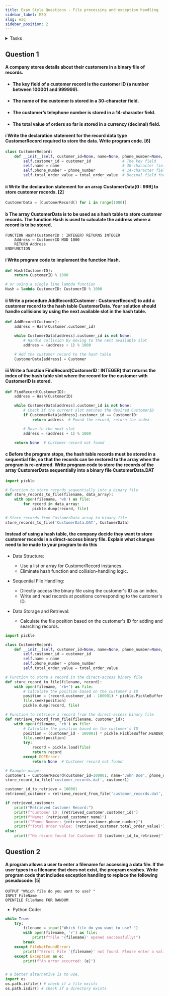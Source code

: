 ```yaml
---
title: Exam Style Questions - File processing and exception handling
sidebar_label: ESQ
slug: esq
sidebar_position: 2
---
```


<details>
<summary>Tasks</summary>

#### Task 26.01

#### 1 Write a complete program to save several car records to a sequential file.

```python
import pickle

class CarRecord:
    def __init__(self, make, model, year):
        self.make = make
        self.model = model
        self.year = year

# Function to save car records to a file
def save_car_records(records, filename):
    with open(filename, 'wb') as file:
        pickle.dump(records, file)

# Sample car records
car_records = [
    CarRecord('Toyota', 'Camry', 2022),
    CarRecord('Honda', 'Accord', 2021),
    CarRecord('Ford', 'Mustang', 2020)
]

# Save car records to a file
save_car_records(car_records, 'car_records.pkl')
```

#### 2 Write another program to read the file and display the contents on screen.

```python
import pickle

class CarRecord:
    def __init__(self, make, model, year):
        self.make = make
        self.model = model
        self.year = year

# Function to read and display car records from a file
def read_and_display_car_records(filename):
    with open(filename, 'rb') as file:
        car_records = pickle.load(file)

        # Display car records
        print("Car Records:")
        for record in car_records:
            print(f"Make: {record.make}, Model: {record.model}, Year: {record.year}")

# Read and display car records from the file
read_and_display_car_records('car_records.pkl')
```

#### Task 26.01

#### Write a complete program to save several car records to a random-access file. Write another program to find a record in the random-access file using the record key. Display the record data on screen.

- Save Car Records to a Random-Access File

```python
import pickle

class CarRecord:
    def __init__(self, VehicleID, make, model, year):
        self.VehicleID = VehicleID
        self.make = make
        self.model = model
        self.year = year

# Function to save car records to a random-access file
def save_car_records(records, filename):
    with open(filename, 'wb') as file:
        for record in records:
            pickle.dump(record, file)

# sample car records
car_records = [
    CarRecord('1A123', 'Toyota', 'Prius', 2023),
    CarRecord('2B456', 'Honda', 'Vezel', 2022),
    CarRecord('3C789', 'Ford', 'Mustang', 2021)
]

# Save car records to a random-access file
save_car_records(car_records, 'car_records.dat')
```

- Find and Display a Record in the Random-Access File

```python
import pickle

class CarRecord:
    def __init__(self, VehicleID, make, model, year):
        self.VehicleID = VehicleID
        self.make = make
        self.model = model
        self.year = year

# Function to find and display a car record from a random-access file
def find_and_display_record(filename, key):
    with open(filename, 'rb') as file:
        try:
            while True:
                record = pickle.load(file)
                if record.VehicleID == key:
                    print("Found Record:")
                    print(f"VehicleID: {record.VehicleID}")
                    print(f"Make: {record.make}")
                    print(f"Model: {record.model}")
                    print(f"Year: {record.year}")
                    break  # Stop searching once the record is found
        except EOFError:
            print(f"No record found with VehicleID '{key}'")

# Find and display a record with the specified VehicleID
find_and_display_record('car_records.dat', '2B456')
```

</details>

## Question 1

#### A company stores details about their customers in a binary file of records.

- #### The key field of a customer record is the customer ID (a number between 100001 and 999999).
- #### The name of the customer is stored in a 30-character field.
- #### The customer’s telephone number is stored in a 14-character field.
- #### The total value of orders so far is stored in a currency (decimal) field.

#### i Write the declaration statement for the record data type CustomerRecord required to store the data. Write program code. [6]

```python
class CustomerRecord:
    def __init__(self, customer_id=None, name=None, phone_number=None, total_order_value=None):
        self.customer_id = customer_id              # The key field
        self.name = name                            # 30-character field for the customer's name
        self.phone_number = phone_number            # 14-character field for the telephone number
        self.total_order_value = total_order_value  # Decimal field for the total value of orders
```

#### ii Write the declaration statement for an array CustomerData[0 : 999] to store customer records. [2]

```python
CustomerData = [CustomerRecord() for i in range(1000)]
```

#### b The array CustomerData is to be used as a hash table to store customer records. The function Hash is used to calculate the address where a record is to be stored.

```
FUNCTION Hash(CustomerID : INTEGER) RETURNS INTEGER
    Address ← CustomerID MOD 1000
    RETURN Address
ENDFUNCTION
```

#### i Write program code to implement the function Hash.

```python
def Hash(CustomerID):
    return CustomerID % 1000

# or using a single line lambda function
Hash = lambda CustomerID: CustomerID % 1000
```

#### ii Write a procedure AddRecord(Customer : CustomerRecord) to add a customer record to the hash table CustomerData. Your solution should handle collisions by using the next available slot in the hash table.

```python
def AddRecord(Customer):
    address = Hash(Customer.customer_id)

    while CustomerData[address].customer_id is not None:
        # Handle collision by moving to the next available slot
        address = (address + 1) % 1000

    # Add the customer record to the hash table
    CustomerData[address] = Customer
```

#### iii Write a function FindRecord(CustomerID : INTEGER) that returns the index of the hash table slot where the record for the customer with CustomerID is stored.

```python
def FindRecord(CustomerID):
    address = Hash(CustomerID)

    while CustomerData[address].customer_id is not None:
        # Check if the current slot matches the desired CustomerID
        if CustomerData[address].customer_id == CustomerID:
            return address  # Found the record, return the index

        # Move to the next slot
        address = (address + 1) % 1000

    return None  # Customer record not found
```

#### c Before the program stops, the hash table records must be stored in a sequential file, so that the records can be restored to the array when the program is re-entered. Write program code to store the records of the array CustomerData sequentially into a binary file CustomerData.DAT

```python
import pickle

# Function to store records sequentially into a binary file
def store_records_to_file(filename, data_array):
    with open(filename, 'wb') as file:
        for record in data_array:
            pickle.dump(record, file)

# Store records from CustomerData array to binary file
store_records_to_file('CustomerData.DAT', CustomerData)
```

#### Instead of using a hash table, the company decide they want to store customer records in a direct-access binary file. Explain what changes need to be made to your program to do this

- Data Structure:

  - Use a list or array for CustomerRecord instances.
  - Eliminate hash function and collision-handling logic.

- Sequential File Handling:

  - Directly access the binary file using the customer's ID as an index.
  - Write and read records at positions corresponding to the customer's ID.

- Data Storage and Retrieval:
  - Calculate the file position based on the customer's ID for adding and searching records.

```python
import pickle

class CustomerRecord:
    def __init__(self, customer_id=None, name=None, phone_number=None, total_order_value=None):
        self.customer_id = customer_id
        self.name = name
        self.phone_number = phone_number
        self.total_order_value = total_order_value

# Function to store a record in the direct-access binary file
def store_record_to_file(filename, record):
    with open(filename, 'rb+') as file:
        # Calculate the position based on the customer's ID
        position = (record.customer_id - 100001) * pickle.PickleBuffer.HEADER_SIZE
        file.seek(position)
        pickle.dump(record, file)

# Function to retrieve a record from the direct-access binary file
def retrieve_record_from_file(filename, customer_id):
    with open(filename, 'rb') as file:
        # Calculate the position based on the customer's ID
        position = (customer_id - 100001) * pickle.PickleBuffer.HEADER_SIZE
        file.seek(position)
        try:
            record = pickle.load(file)
            return record
        except EOFError:
            return None  # Customer record not found

# Example usage:
customer1 = CustomerRecord(customer_id=100001, name="John Doe", phone_number="555-1234", total_order_value=1500.25)
store_record_to_file('customer_records.dat', customer1)

customer_id_to_retrieve = 100001
retrieved_customer = retrieve_record_from_file('customer_records.dat', customer_id_to_retrieve)

if retrieved_customer:
    print("Retrieved Customer Record:")
    print(f"Customer ID: {retrieved_customer.customer_id}")
    print(f"Name: {retrieved_customer.name}")
    print(f"Phone Number: {retrieved_customer.phone_number}")
    print(f"Total Order Value: {retrieved_customer.total_order_value}")
else:
    print(f"No record found for Customer ID {customer_id_to_retrieve}")
```

## Question 2

#### A program allows a user to enter a filename for accessing a data file. If the user types in a filename that does not exist, the program crashes. Write program code that includes exception handling to replace the following pseudocode: [5]

```
OUTPUT "Which file do you want to use? "
INPUT FileName
OPENFILE FileName FOR RANDOM
```

- Python Code:

```python
while True:
    try:
        filename = input("Which file do you want to use? ")
        with open(filename, 'r') as file:
            print(f"File '{filename}' opened successfully!")
        break
    except FileNotFoundError:
        print(f"Error: File '{filename}' not found. Please enter a valid filename.")
    except Exception as e:
        print(f"An error occurred: {e}")


# a better alternative is to use,
import os
os.path.isfile() # check if a file exists
os.path.isdir() # check if a directory exists
```
